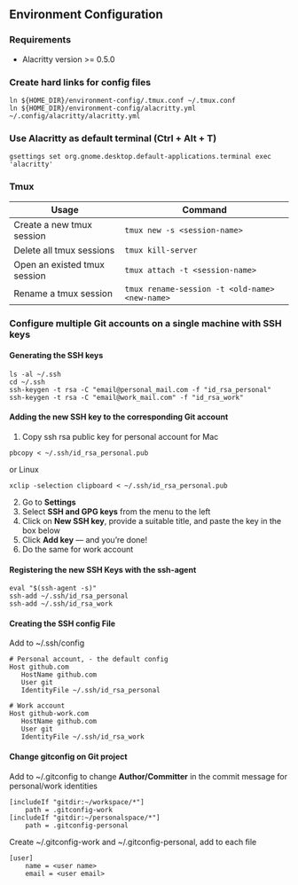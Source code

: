 ## Environment Configuration
### Requirements
- Alacritty version >= 0.5.0
### Create hard links for config files
```
ln ${HOME_DIR}/environment-config/.tmux.conf ~/.tmux.conf
ln ${HOME_DIR}/environment-config/alacritty.yml ~/.config/alacritty/alacritty.yml
```
### Use Alacritty as default terminal (Ctrl + Alt + T)
```
gsettings set org.gnome.desktop.default-applications.terminal exec 'alacritty'
```
### Tmux
|Usage|Command|
|-|-|
|Create a new tmux session|```tmux new -s <session-name>```|
|Delete all tmux sessions |```tmux kill-server```|
|Open an existed tmux session|```tmux attach -t <session-name>```|
|Rename a tmux session|```tmux rename-session -t <old-name> <new-name>```|
### Configure multiple Git accounts on a single machine with SSH keys
#### Generating the SSH keys
```
ls -al ~/.ssh
cd ~/.ssh
ssh-keygen -t rsa -C "email@personal_mail.com -f "id_rsa_personal"
ssh-keygen -t rsa -C "email@work_mail.com" -f "id_rsa_work"
```
#### Adding the new SSH key to the corresponding Git account
1. Copy ssh rsa public key for personal account for Mac
```
pbcopy < ~/.ssh/id_rsa_personal.pub
```
or Linux
```
xclip -selection clipboard < ~/.ssh/id_rsa_personal.pub
```
2. Go to **Settings**
3. Select **SSH and GPG keys** from the menu to the left
4. Click on **New SSH key**, provide a suitable title, and paste the key in the box below
5. Click **Add key** — and you’re done!
6. Do the same for work account
#### Registering the new SSH Keys with the ssh-agent
```
eval "$(ssh-agent -s)"
ssh-add ~/.ssh/id_rsa_personal
ssh-add ~/.ssh/id_rsa_work
```
#### Creating the SSH config File
Add to ~/.ssh/config
```
# Personal account, - the default config
Host github.com
   HostName github.com
   User git
   IdentityFile ~/.ssh/id_rsa_personal
   
# Work account
Host github-work.com
   HostName github.com
   User git
   IdentityFile ~/.ssh/id_rsa_work
```
#### Change gitconfig on Git project
Add to ~/.gitconfig to change **Author/Committer** in the commit message for personal/work identities
```
[includeIf "gitdir:~/workspace/*"]
    path = .gitconfig-work
[includeIf "gitdir:~/personalspace/*"]
    path = .gitconfig-personal
```
Create ~/.gitconfig-work and ~/.gitconfig-personal, add to each file
```
[user]
	name = <user name>
	email = <user email>
```

